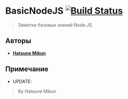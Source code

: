 # BasicNodeJS [![Build Status](https://travis-ci.org/AminoJS/Amino.JS.svg?branch=master)](https://github.com/MDraft-js/BasicJS)
> Заметки базовых знаний Node.JS

## Авторы

* **[Hatsune Mikun](https://github.com/Hatsune-Mikun)**

## Примечание

* UPDATE:
> By Hatsune Mikun
